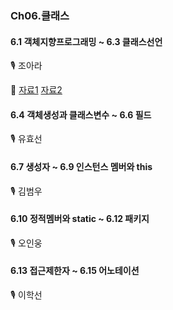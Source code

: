 ### Ch06.클래스

#### 6.1 객체지향프로그래밍 ~ 6.3 클래스선언

🎙 조아라

📝 [자료1](https://github.com/ara0114/TIL/blob/fb08e39cf3e33ee673273e62407ad37b74f1a5b0/JAVA/%EA%B0%9D%EC%B2%B4%EC%A7%80%ED%96%A5%ED%94%84%EB%A1%9C%EA%B7%B8%EB%9E%98%EB%B0%8D.md) [자료2](https://github.com/ara0114/TIL/blob/fb08e39cf3e33ee673273e62407ad37b74f1a5b0/JAVA/Class.md)

#### 6.4 객체생성과 클래스변수 ~ 6.6 필드

🎙 유효선

#### 6.7 생성자 ~ 6.9 인스턴스 멤버와 this

🎙 김범우

#### 6.10 정적멤버와 static ~ 6.12 패키지

🎙 오인웅

#### 6.13 접근제한자 ~ 6.15 어노테이션

🎙 이학선